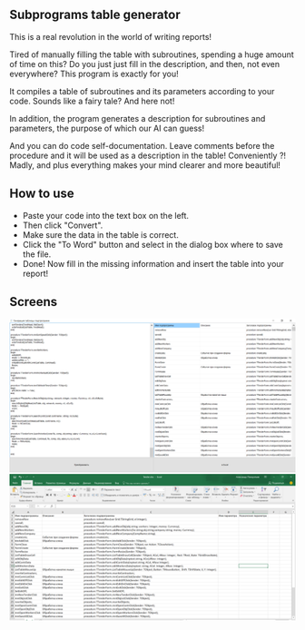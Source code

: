 Subprograms table generator
--------------------
This is a real revolution in the world of writing reports!

Tired of manually filling the table with subroutines, spending a huge amount of time on this? Do you just just fill in the description, and then, not even everywhere? This program is exactly for you!

It compiles a table of subroutines and its parameters according to your code. Sounds like a fairy tale? And here not!

In addition, the program generates a description for subroutines and parameters, the purpose of which our AI can guess!

And you can do code self-documentation. Leave comments before the procedure and it will be used as a description in the table! Conveniently ?! Madly, and plus everything makes your mind clearer and more beautiful!

How to use
--------------------
+ Paste your code into the text box on the left. 
+ Then click "Convert". 
+ Make sure the data in the table is correct. 
+ Click the "To Word" button and select in the dialog box where to save the file.
+ Done! Now fill in the missing information and insert the table into your report!

Screens
--------------------
![Screen 1](https://github.com/N1ghtF1re/Subprograms-table-generator/blob/master/screens/1.PNG)
![Screen 2](https://github.com/N1ghtF1re/Subprograms-table-generator/blob/master/screens/2.PNG)
